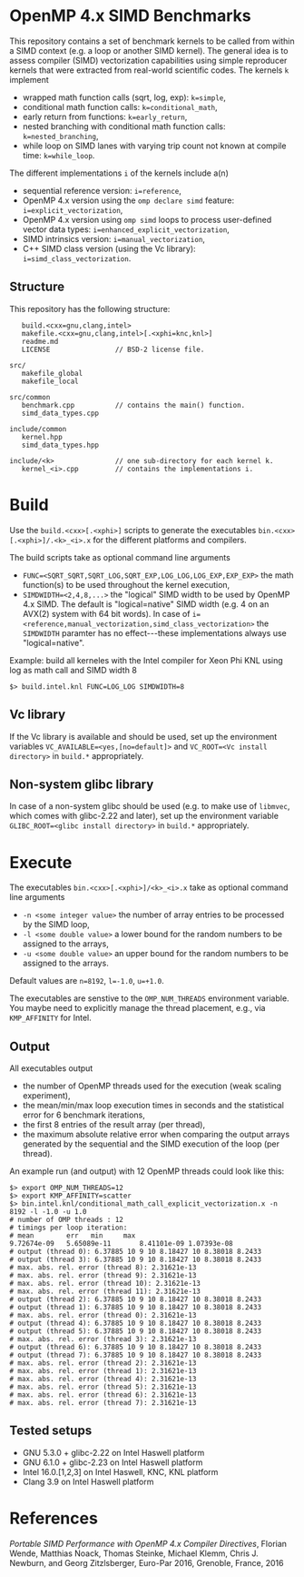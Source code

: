 OpenMP 4.x SIMD Benchmarks
==========================

This repository contains a set of benchmark kernels to be called from within a SIMD context (e.g. a loop or another SIMD kernel).
The general idea is to assess compiler (SIMD) vectorization capabilities using simple reproducer kernels that were extracted from real-world scientific codes.
The kernels `k` implement
- wrapped math function calls (sqrt, log, exp): `k=simple`,
- conditional math function calls: `k=conditional_math`,
- early return from functions: `k=early_return`,
- nested branching with conditional math function calls: `k=nested_branching`,
- while loop on SIMD lanes with varying trip count not known at compile time: `k=while_loop`.

The different implementations `i` of the kernels include a(n)
- sequential reference version: `i=reference`,
- OpenMP 4.x version using the `omp declare simd` feature: `i=explicit_vectorization`,
- OpenMP 4.x version using `omp simd` loops to process user-defined vector data types: `i=enhanced_explicit_vectorization`,
- SIMD intrinsics version: `i=manual_vectorization`,
- C++ SIMD class version (using the Vc library): `i=simd_class_vectorization`.

Structure
---------
This repository has the following structure:
```
   build.<cxx=gnu,clang,intel>
   makefile.<cxx=gnu,clang,intel>[.<xphi=knc,knl>]
   readme.md
   LICENSE                // BSD-2 license file.
   
src/
   makefile_global
   makefile_local

src/common
   benchmark.cpp          // contains the main() function.
   simd_data_types.cpp

include/common
   kernel.hpp
   simd_data_types.hpp

include/<k>               // one sub-directory for each kernel k.
   kernel_<i>.cpp         // contains the implementations i.
```

Build
=====

Use the `build.<cxx>[.<xphi>]` scripts to generate the executables `bin.<cxx>[.<xphi>]/.<k>_<i>.x` for the different platforms and compilers.

The build scripts take as optional command line arguments
- `FUNC=<SQRT_SQRT,SQRT_LOG,SQRT_EXP,LOG_LOG,LOG_EXP,EXP_EXP>` the math function(s) to be used throughout the kernel execution,
- `SIMDWIDTH=<2,4,8,...>` the "logical" SIMD width to be used by OpenMP 4.x SIMD. The default is "logical=native" SIMD width (e.g. 4 on an AVX(2) system with 64 bit words). In case of `i=<reference,manual_vectorization,simd_class_vectorization>` the `SIMDWIDTH` paramter has no effect---these implementations always use "logical=native".

Example: build all kerneles with the Intel compiler for Xeon Phi KNL using log as math call and SIMD width 8
```
$> build.intel.knl FUNC=LOG_LOG SIMDWIDTH=8
```

Vc library
----------
If the Vc library is available and should be used, set up the environment variables `VC_AVAILABLE=<yes,[no=default]>` and `VC_ROOT=<Vc install directory>` in `build.*` appropriately.

Non-system glibc library
------------------------
In case of a non-system glibc should be used (e.g. to make use of `libmvec`, which comes with glibc-2.22 and later), set up the environment variable `GLIBC_ROOT=<glibc install directory>` in `build.*` appropriately.

Execute
=======

The executables `bin.<cxx>[.<xphi>]/<k>_<i>.x` take as optional command line arguments
- `-n <some integer value>` the number of array entries to be processed by the SIMD loop,
- `-l <some double value>` a lower bound for the random numbers to be assigned to the arrays,
- `-u <some double value>` an upper bound for the random numbers to be assigned to the arrays.

Default values are `n=8192`, `l=-1.0`, `u=+1.0`.

The executables are senstive to the `OMP_NUM_THREADS` environment variable.
You maybe need to explicitly manage the thread placement, e.g., via `KMP_AFFINITY` for Intel. 

Output
------
All executables output
- the number of OpenMP threads used for the execution (weak scaling experiment),
- the mean/min/max loop execution times in seconds and the statistical error for 6 benchmark iterations,
- the first 8 entries of the result array (per thread),
- the maximum absolute relative error when comparing the output arrays generated by the sequential and the SIMD execution of the loop (per thread).

An example run (and output) with 12 OpenMP threads could look like this:
```
$> export OMP_NUM_THREADS=12
$> export KMP_AFFINITY=scatter
$> bin.intel.knl/conditional_math_call_explicit_vectorization.x -n 8192 -l -1.0 -u 1.0
# number of OMP threads : 12
# timings per loop iteration:
# mean	      err	min		max
9.72674e-09   5.65089e-11		8.41101e-09	1.07393e-08
# output (thread 0): 6.37885 10 9 10 8.18427 10 8.38018 8.2433
# output (thread 3): 6.37885 10 9 10 8.18427 10 8.38018 8.2433
# max. abs. rel. error (thread 8): 2.31621e-13
# max. abs. rel. error (thread 9): 2.31621e-13
# max. abs. rel. error (thread 10): 2.31621e-13
# max. abs. rel. error (thread 11): 2.31621e-13
# output (thread 2): 6.37885 10 9 10 8.18427 10 8.38018 8.2433
# output (thread 1): 6.37885 10 9 10 8.18427 10 8.38018 8.2433
# max. abs. rel. error (thread 0): 2.31621e-13
# output (thread 4): 6.37885 10 9 10 8.18427 10 8.38018 8.2433
# output (thread 5): 6.37885 10 9 10 8.18427 10 8.38018 8.2433
# max. abs. rel. error (thread 3): 2.31621e-13
# output (thread 6): 6.37885 10 9 10 8.18427 10 8.38018 8.2433
# output (thread 7): 6.37885 10 9 10 8.18427 10 8.38018 8.2433
# max. abs. rel. error (thread 2): 2.31621e-13
# max. abs. rel. error (thread 1): 2.31621e-13
# max. abs. rel. error (thread 4): 2.31621e-13
# max. abs. rel. error (thread 5): 2.31621e-13
# max. abs. rel. error (thread 6): 2.31621e-13
# max. abs. rel. error (thread 7): 2.31621e-13
```

Tested setups
-------------
- GNU 5.3.0 + glibc-2.22 on Intel Haswell platform
- GNU 6.1.0 + glibc-2.23 on Intel Haswell platform
- Intel 16.0.[1,2,3] on Intel Haswell, KNC, KNL platform
- Clang 3.9 on Intel Haswell platform

References
==========
*Portable SIMD Performance with OpenMP 4.x Compiler Directives*, Florian Wende, Matthias Noack, Thomas Steinke, Michael Klemm, Chris J. Newburn, and Georg Zitzlsberger, Euro-Par 2016, Grenoble, France, 2016